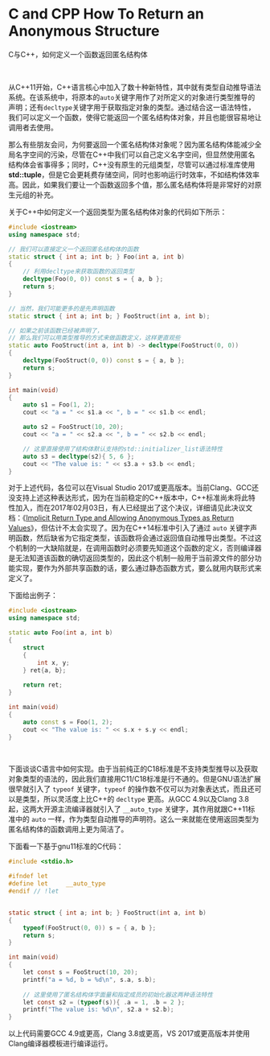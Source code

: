 # C and CPP How To Return an Anonymous Structure
C与C++，如何定义一个函数返回匿名结构体

<br />

从C++11开始，C++语言核心中加入了数十种新特性，其中就有类型自动推导语法系统。在该系统中，将原本的`auto`关键字用作了对所定义的对象进行类型推导的声明；还有`decltype`关键字用于获取指定对象的类型。通过结合这一语法特性，我们可以定义一个函数，使得它能返回一个匿名结构体对象，并且也能很容易地让调用者去使用。

那么有些朋友会问，为何要返回一个匿名结构体对象呢？因为匿名结构体能减少全局名字空间的污染，尽管在C++中我们可以自己定义名字空间，但显然使用匿名结构体会省事得多；同时，C++没有原生的元组类型，尽管可以通过标准库使用 **std::tuple**，但是它会更耗费存储空间，同时也影响运行时效率，不如结构体效率高。因此，如果我们要让一个函数返回多个值，那么匿名结构体将是非常好的对原生元组的补充。

关于C++中如何定义一个返回类型为匿名结构体对象的代码如下所示：

```cpp
#include <iostream>
using namespace std;

// 我们可以直接定义一个返回匿名结构体的函数
static struct { int a; int b; } Foo(int a, int b)
{
    // 利用decltype来获取函数的返回类型
    decltype(Foo(0, 0)) const s = { a, b };
    return s;
}

// 当然，我们可能更多的是先声明函数
static struct { int a; int b; } FooStruct(int a, int b);

// 如果之前该函数已经被声明了，
// 那么我们可以用类型推导的方式来做函数定义，这样更直观些
static auto FooStruct(int a, int b) -> decltype(FooStruct(0, 0))
{
    decltype(FooStruct(0, 0)) const s = { a, b };
    return s;
}

int main(void)
{
    auto s1 = Foo(1, 2);
    cout << "a = " << s1.a << ", b = " << s1.b << endl;

    auto s2 = FooStruct(10, 20);
    cout << "a = " << s2.a << ", b = " << s2.b << endl;

    // 这里直接使用了结构体默认支持的std::initializer_list语法特性
    auto s3 = decltype(s2){ 5, 6 };
    cout << "The value is: " << s3.a + s3.b << endl;
}
```

对于上述代码，各位可以在Visual Studio 2017或更高版本。当前Clang、GCC还没支持上述这种表达形式，因为在当前稳定的C++版本中，C++标准尚未将此特性加入，而在2017年02月03日，有人已经提出了这个决议，详细请见此决议文档：《[Implicit Return Type and Allowing Anonymous Types as Return Values](http://www.open-std.org/jtc1/sc22/wg21/docs/papers/2017/p0536r0.html)》，但估计不太会实现了。因为在C++14标准中引入了通过 `auto` 关键字声明函数，然后缺省为它指定类型，该函数将会通过返回值自动推导出类型。不过这个机制的一大缺陷就是，在调用函数时必须要先知道这个函数的定义，否则编译器是无法知道该函数的确切返回类型的，因此这个机制一般用于当前源文件的部分功能实现，要作为外部共享函数的话，要么通过静态函数方式，要么就用内联形式来定义了。

下面给出例子：

```cpp
#include <iostream>
using namespace std;

static auto Foo(int a, int b)
{
    struct
    {
        int x, y;
    } ret{a, b};
    
    return ret;
}

int main(void)
{
    auto const s = Foo(1, 2);
    cout << "The value is: " << s.x + s.y << endl;
}
```

<br />

下面谈谈C语言中如何实现。由于当前纯正的C18标准是不支持类型推导以及获取对象类型的语法的，因此我们直接用C11/C18标准是行不通的。但是GNU语法扩展很早就引入了 `typeof` 关键字，`typeof` 的操作数不仅可以为对象表达式，而且还可以是类型，所以灵活度上比C++的 `decltype` 更高。从GCC 4.9以及Clang 3.8起，这两大开源主流编译器就引入了 `__auto_type` 关键字，其作用就跟C++11标准中的 `auto` 一样，作为类型自动推导的声明符。这么一来就能在使用返回类型为匿名结构体的函数调用上更为简洁了。

下面看一下基于gnu11标准的C代码：

```c
#include <stdio.h>

#ifndef let
#define let     __auto_type
#endif // !let


static struct { int a; int b; } FooStruct(int a, int b)
{
    typeof(FooStruct(0, 0)) s = { a, b };
    return s;
}

int main(void)
{
    let const s = FooStruct(10, 20);
    printf("a = %d, b = %d\n", s.a, s.b);
    
    // 这里使用了匿名结构体字面量和指定成员的初始化器这两种语法特性
    let const s2 = (typeof(s)){ .a = 1, .b = 2 };
    printf("The value is: %d\n", s2.a + s2.b);
}
```

以上代码需要GCC 4.9或更高，Clang 3.8或更高，VS 2017或更高版本并使用Clang编译器模板进行编译运行。


